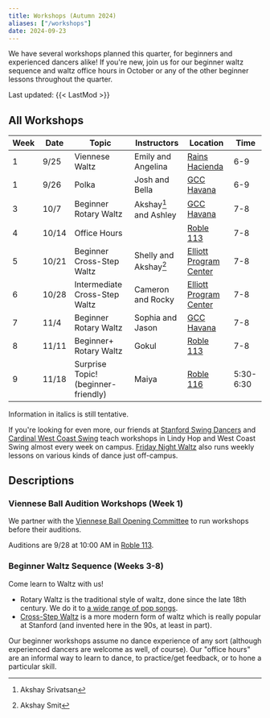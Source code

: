 ```yaml
---
title: Workshops (Autumn 2024)
aliases: ["/workshops"]
date: 2024-09-23
---
```


We have several workshops planned this quarter, for beginners and experienced
dancers alike!  If you're new, join us for our beginner waltz sequence and
waltz office hours in October or any of the other beginner lessons throughout
the quarter.

<!--more-->

Last updated: {{< LastMod >}}

## All Workshops

| Week | Date  | Topic                               | Instructors           | Location                      | Time |
|------|-------|-------------------------------------|-----------------------|-------------------------------|------|
| 1    | 9/25  | Viennese Waltz                      | Emily and Angelina    | [Rains Hacienda][rains]       | 6-9  |
| 1    | 9/26  | Polka                               | Josh and Bella        | [GCC Havana][gcc]             | 6-9  |
| 3    | 10/7  | Beginner Rotary Waltz               | Akshay[^1] and Ashley | [GCC Havana][gcc]             | 7-8  |
| 4    | 10/14 | Office Hours                        |                       | [Roble 113][roble]            | 7-8  |
| 5    | 10/21 | Beginner Cross-Step Waltz           | Shelly and Akshay[^2] | [Elliott Program Center][epc] | 7-8  |
| 6    | 10/28 | Intermediate Cross-Step Waltz       | Cameron and Rocky     | [Elliott Program Center][epc] | 7-8  |
| 7    | 11/4  | Beginner Rotary Waltz               | Sophia and Jason      | [GCC Havana][gcc]             | 7-8  |
| 8    | 11/11 | Beginner+ Rotary Waltz              | Gokul                 | [Roble 113][roble]            | 7-8  |
| 9    | 11/18 | Surprise Topic! (beginner-friendly) | Maiya                 | [Roble 116][roble]            | 5:30-6:30     |

[^1]: Akshay Srivatsan
[^2]: Akshay Smit

Information in italics is still tentative.

If you're looking for even more, our friends at [Stanford Swing Dancers][ssd]
and [Cardinal West Coast Swing][wcs] teach workshops in Lindy Hop and West
Coast Swing almost every week on campus. [Friday Night Waltz][fnw] also runs
weekly lessons on various kinds of dance just off-campus.

## Descriptions

### Viennese Ball Audition Workshops (Week 1)

We partner with the [Viennese Ball Opening
Committee](https://vienneseball.stanford.edu) to run workshops before their
auditions.

Auditions are 9/28 at 10:00 AM in [Roble 113][roble].

### Beginner Waltz Sequence (Weeks 3-8)

Come learn to Waltz with us!
* Rotary Waltz is the traditional style of waltz, done since the late 18th
century.  We do it to [a wide range of pop songs][lod-rotary].
* [Cross-Step Waltz][xstep] is a more modern form of waltz which is really
popular at Stanford (and invented here in the 90s, at least in part).

Our beginner workshops assume no dance experience of any sort (although
experienced dancers are welcome as well, of course).  Our "office hours" are an
informal way to learn to dance, to practice/get feedback, or to hone a
particular skill.

[lod-rotary]: https://open.spotify.com/playlist/4sGCGgIXR28EQL3oOd1GO4
[lod-lindy]: https://www.libraryofdance.org/dances/lindy-hop/
[xstep]: https://socialdance.stanford.edu/syllabi/cross-step_waltz.htm
[epc]: /info/locations/#elliott-program-center
[roble]: /info/locations/#roble-gym
[gcc]: /info/locations/#graduate-community-center
[rains]: /info/locations/#rains-houses
[ssd]: https://swing.stanford.edu
[wcs]: https://www.facebook.com/cardinalswing/
[fnw]: http://fridaynightwaltz.com/
